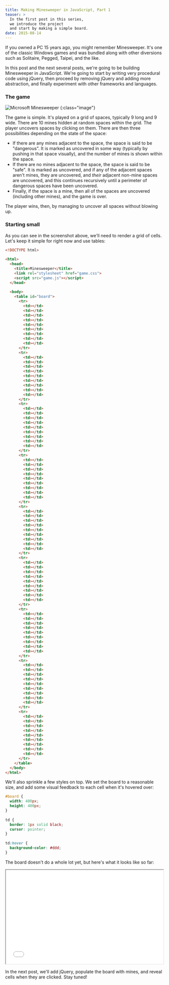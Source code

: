 ```yaml
---
title: Making Minesweeper in JavaScript, Part 1
teaser: >
  In the first post in this series,
  we introduce the project
  and start by making a simple board.
date: 2015-08-14
---
```


If you owned a PC 15 years ago,
you might remember Minesweeper.
It's one of the classic Windows games
and was bundled along with other diversions
such as Solitaire, Pegged, Taipei, and the like.

In this post and the next several posts,
we're going to be building Minesweeper in JavaScript.
We're going to start by writing very procedural code using jQuery,
then proceed by removing jQuery and adding more abstraction,
and finally experiment with other frameworks and languages.

### The game

![Microsoft Minesweeper][ms-minesweeper]
{:class="image"}

The game is simple.
It's played on a grid of spaces,
typically 9 long and 9 wide.
There are 10 mines hidden at random spaces within the grid.
The player uncovers spaces by clicking on them.
There are then three possibilities
depending on the state of the space:

* If there are any mines adjacent to the space,
  the space is said to be "dangerous".
  It is marked as uncovered in some way
  (typically by pushing in that space visually),
  and the number of mines is shown within the space.
* If there are no mines adjacent to the space,
  the space is said to be "safe".
  It is marked as uncovered,
  and if any of the adjacent spaces aren't mines,
  they are uncovered,
  and *their* adjacent non-mine spaces are uncovered,
  and this continues recursively
  until a perimeter of dangerous spaces have been uncovered.
* Finally, if the space is a mine,
  then all of the spaces are uncovered
  (including other mines),
  and the game is over.

The player wins, then,
by managing to uncover all spaces without blowing up.

[ms-minesweeper]: http://assets.mcmire.me/posts/2015-08-14-minesweeper-1/ms-minesweeper.png

### Starting small

As you can see in the screenshot above,
we'll need to render a grid of cells.
Let's keep it simple for right now
and use tables:

``` html
<!DOCTYPE html>
 
<html>
  <head>
    <title>Minesweeper</title>
    <link rel="stylesheet" href="game.css">
    <script src="game.js"></script>
  </head>
 
  <body>
    <table id="board">
      <tr>
        <td></td>
        <td></td>
        <td></td>
        <td></td>
        <td></td>
        <td></td>
        <td></td>
        <td></td>
        <td></td>
      </tr>
      <tr>
        <td></td>
        <td></td>
        <td></td>
        <td></td>
        <td></td>
        <td></td>
        <td></td>
        <td></td>
        <td></td>
      </tr>
      <tr>
        <td></td>
        <td></td>
        <td></td>
        <td></td>
        <td></td>
        <td></td>
        <td></td>
        <td></td>
        <td></td>
      </tr>
      <tr>
        <td></td>
        <td></td>
        <td></td>
        <td></td>
        <td></td>
        <td></td>
        <td></td>
        <td></td>
        <td></td>
      </tr>
      <tr>
        <td></td>
        <td></td>
        <td></td>
        <td></td>
        <td></td>
        <td></td>
        <td></td>
        <td></td>
        <td></td>
      </tr>
      <tr>
        <td></td>
        <td></td>
        <td></td>
        <td></td>
        <td></td>
        <td></td>
        <td></td>
        <td></td>
        <td></td>
      </tr>
      <tr>
        <td></td>
        <td></td>
        <td></td>
        <td></td>
        <td></td>
        <td></td>
        <td></td>
        <td></td>
        <td></td>
      </tr>
      <tr>
        <td></td>
        <td></td>
        <td></td>
        <td></td>
        <td></td>
        <td></td>
        <td></td>
        <td></td>
        <td></td>
      </tr>
      <tr>
        <td></td>
        <td></td>
        <td></td>
        <td></td>
        <td></td>
        <td></td>
        <td></td>
        <td></td>
        <td></td>
      </tr>
    </table>
  </body>
</html>
```

We'll also sprinkle a few styles on top.
We set the board to a reasonable size,
and add some visual feedback to each cell
when it's hovered over:

``` css
#board {
  width: 400px;
  height: 400px;
}
 
td {
  border: 1px solid black;
  cursor: pointer;
}
 
td:hover {
  background-color: #ddd;
}
```

The board doesn't do a whole lot yet,
but here's what it looks like so far:

<iframe height="300" width="100%" src="minesweeper-part-1.html" border="0"></iframe>

In the next post,
we'll add jQuery,
populate the board with mines,
and reveal cells when they are clicked.
Stay tuned!
